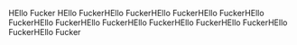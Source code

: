 HEllo Fucker
HEllo FuckerHEllo FuckerHEllo FuckerHEllo FuckerHEllo FuckerHEllo FuckerHEllo FuckerHEllo FuckerHEllo FuckerHEllo FuckerHEllo FuckerHEllo Fucker
